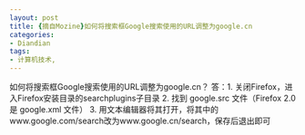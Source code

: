 ```yaml
---
layout: post
title: {摘自Mozine}如何将搜索框Google搜索使用的URL调整为google.cn
categories:
- Diandian
tags:
- 计算机技术, 
---
```

如何将搜索框Google搜索使用的URL调整为google.cn？ 答：1. 关闭Firefox，进入Firefox安装目录的searchplugins子目录 2. 找到 google.src 文件（Firefox 2.0是 google.xml 文件） 3. 用文本编辑器将其打开，将其中的www.google.com/search改为www.google.cn/search，保存后退出即可
